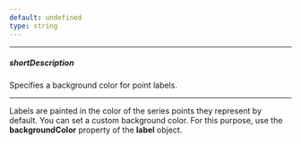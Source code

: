 ```yaml
---
default: undefined
type: string
---
```

---
##### shortDescription
Specifies a background color for point labels.

---
Labels are painted in the color of the series points they represent by default. You can set a custom background color. For this purpose, use the **backgroundColor** property of the **label** object.